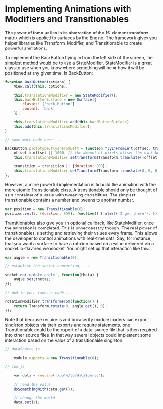 # Implementing Animations with Modifiers and Transitionables

The power of famo.us lies in its abstraction of the 16-element transform matrix which is applied to surfaces by the
Engine. The framework gives you helper libraries like Transform, Modifier, and Transitionable to create powerful
animations.

To implement the BackButton flying in from the left side of the screen, the simplest method would be to use a
StateModifier. StateModifier is a great class to use when you know where something will be or how it will be positioned
at any given time. In BackButton:

```js
function BackButton(options) {
    View.call(this, options); 

    this.translationsModifier = new StateModifier();
    this.backButtonSurface = new Surface({
        classes: ['back-button']
        content: 'back'
    });

    this.translationsModifier.add(this.backButtonSurface);
    this.add(this.translationsModifier);
}

// some more code here ...

BackButton.prototype.flyInFromLeft = function flyInFromLeft(offset, transition, callback) {
    offset = offset || 1000; // the amount of pixels offset the back button surface will start
    this.translationsModifier.setTransform(Transform.translate(-offset, 0, 0));

    transition = transition || {duration: 800};
    this.translationsModifier.setTransform(Transform.translate(0, 0, 0), transition, callback);
};
```

However, a more powerful implementation is to build the animation with the more atomic Transitionable class.
A transitionable should only be thought of as a container of a value with tweening capabilities. The simplest
transitionable contains a number and tweens to another number.

```js
var position = new Transitionable(0);
position.set(1, {duration: 800}, function() { alert('I got there'); });
```

Transitionables also give you an optional callback, like StateModifier, once the animation is completed. This is
unneccessary though. The real power of transitionables is setting and retrieving their values every frame. This allows
the developer to control animations with real-time data. Say, for instance, that you want a surface to have a rotation
based on a value delivered via a socket.io-flavored websocket. You might set up that interaction like this:

```js
var angle = new Transitionable(0);

// establish the socket connection, ...

socket.on('update angle', function(theta) {
    angle.set(theta);
});

// And in your famo.us code ...

rotationModifier.transformFrom(function() {
    return Transform.rotate(0, angle.get(), 0);
});
```

Note that because require.js and browserify module loaders can export singleton objects via their exports and require
statements, one Transitionable could be the export of a data-source file that is then required into other source
files. In that way several objects could implement some interaction based on the value of a transitionable singleton.

```js
// dataSource.js

    module.exports = new Transitionable(0);

// foo.js

    var data = require('/path/to/dataSource');
    
    // read the value
    doSomethingWith(data.get());

    // change the world
    data.set(1);
```

